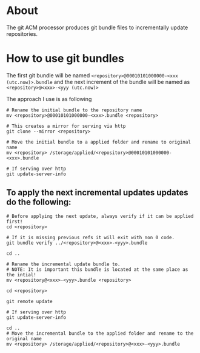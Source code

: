 # About

The git ACM processor produces git bundle files to incrementally update repositories.

# How to use git bundles

The first git bundle will be named
`<repository>@00010101000000-<xxx (utc.now)>.bundle`
and the next increment of the bundle will be named as
`<repository>@<xxx>-<yyy (utc.now)>`

The approach I use is as following

```console
# Rename the initial bundle to the repository name
mv <repository>@00010101000000-<xxx>.bundle <repository>

# This creates a mirror for serving via http
git clone --mirror <repository>

# Move the initial bundle to a applied folder and rename to original name
mv <repository> /storage/applied/<repository>@00010101000000-<xxx>.bundle
```

```console
# If serving over http
git update-server-info
```

## To apply the next incremental updates updates do the following:

```console
# Before applying the next update, always verify if it can be applied first!
cd <repository>

# If it is missing previous refs it will exit with non 0 code.
git bundle verify ../<repository>@<xxx>-<yyy>.bundle

cd ..

# Rename the incremental update bundle to.
# NOTE: It is important this bundle is located at the same place as the intial!
mv <repository@<xxx>-<yyy>.bundle <repository>

cd <repository>

git remote update

# If serving over http
git update-server-info

cd ..
# Move the incremental bundle to the applied folder and rename to the original name
mv <repository> /storage/applied/<repository>@<xxx>-<yyy>.bundle
```

